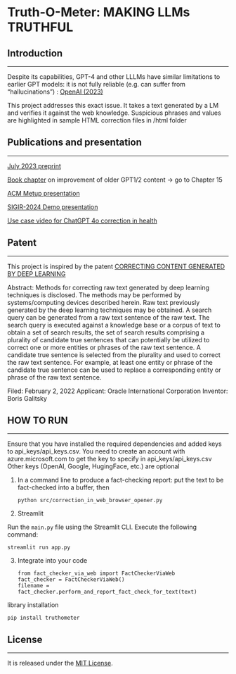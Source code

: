 # Truth-O-Meter: MAKING LLMs TRUTHFUL

## Introduction
------------

Despite its capabilities, GPT-4 and other LLLMs have similar limitations to earlier GPT models: it is not fully reliable (e.g. can suffer from “hallucinations”) : [OpenAI (2023)](https://cdn.openai.com/papers/gpt-4.pdf)

This project addresses this exact issue. It takes a text generated by a LM and verifies it against the web knowledge. Suspicious phrases and values are highlighted in sample HTML correction files in /html folder 

## Publications and presentation
------------
[July 2023 preprint](https://www.preprints.org/manuscript/202307.1723/v1)

[Book chapter](https://www.amazon.com/Artificial-Intelligence-Healthcare-Applications-Management-ebook/dp/B09QGJTPXZ) on improvement of older GPT1/2 content -> go to Chapter 15

[ACM Metup presentation](https://1drv.ms/b/s!AlZzGY7TCKACjh46fyCSNCNwdRWW?e=XQh90c)

[SIGIR-2024 Demo presentation](https://1drv.ms/b/s!AlZzGY7TCKACrxazbG6MDMY81W8A?e=hH3kPu)

[Use case video for ChatGPT 4o correction in health](https://1drv.ms/v/s!AlZzGY7TCKACrjcGrfQKAVRGT84L?e=mNmoBD)

## Patent
------------
This project is inspired by the patent 
[CORRECTING CONTENT GENERATED BY DEEP LEARNING](https://patents.justia.com/patent/20220284174)

Abstract: Methods for correcting raw text generated by deep learning techniques is disclosed. The methods may be performed by systems/computing devices described herein. Raw text previously generated by the deep learning techniques may be obtained. A search query can be generated from a raw text sentence of the raw text. The search query is executed against a knowledge base or a corpus of text to obtain a set of search results, the set of search results comprising a plurality of candidate true sentences that can potentially be utilized to correct one or more entities or phrases of the raw text sentence. A candidate true sentence is selected from the plurality and used to correct the raw text sentence. For example, at least one entity or phrase of the candidate true sentence can be used to replace a corresponding entity or phrase of the raw text sentence.

Filed: February 2, 2022
Applicant: Oracle International Corporation
Inventor: Boris Galitsky

## HOW TO RUN
------------

Ensure that you have installed the required dependencies and added keys to api_keys/api_keys.csv.
You need to create an account with azure.microsoft.com to get the key to specify in api_keys/api_keys.csv
Other keys (OpenAI, Google, HugingFace, etc.) are optional


1) In a command line to produce a fact-checking report: put the text to be fact-checked into a buffer, then
   ```
   python src/correction_in_web_browser_opener.py
   ```

2) Streamlit 

 Run the `main.py` file using the Streamlit CLI. Execute the following command:
   ```
   streamlit run app.py
   ```
3) Integrate into your code
   ```
   from fact_checker_via_web import FactCheckerViaWeb
   fact_checker = FactCheckerViaWeb()
   filename = fact_checker.perform_and_report_fact_check_for_text(text)
   ```
library installation
   ```
   pip install truthometer
   ```

## License
-------
It is released under the [MIT License](https://opensource.org/licenses/MIT).
